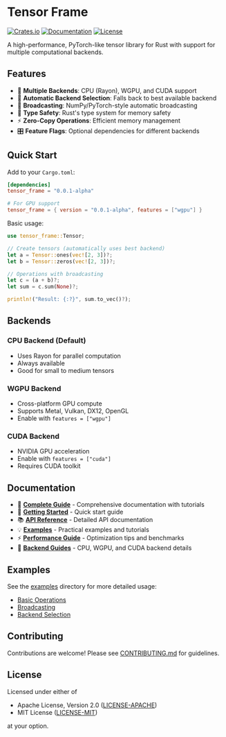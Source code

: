 # Tensor Frame

[![Crates.io](https://img.shields.io/crates/v/tensor_frame)](https://crates.io/crates/tensor_frame)
[![Documentation](https://docs.rs/tensor_frame/badge.svg)](https://docs.rs/tensor_frame)
[![License](https://img.shields.io/badge/license-MIT%2FApache--2.0-blue.svg)](LICENSE-MIT)

A high-performance, PyTorch-like tensor library for Rust with support for multiple computational backends.

## Features

- 🚀 **Multiple Backends**: CPU (Rayon), WGPU, and CUDA support
- 🔄 **Automatic Backend Selection**: Falls back to best available backend
- 📐 **Broadcasting**: NumPy/PyTorch-style automatic broadcasting
- 🎯 **Type Safety**: Rust's type system for memory safety
- ⚡ **Zero-Copy Operations**: Efficient memory management
- 🎛️ **Feature Flags**: Optional dependencies for different backends

## Quick Start

Add to your `Cargo.toml`:

```toml
[dependencies]
tensor_frame = "0.0.1-alpha"

# For GPU support
tensor_frame = { version = "0.0.1-alpha", features = ["wgpu"] }
```

Basic usage:

```rust
use tensor_frame::Tensor;

// Create tensors (automatically uses best backend)
let a = Tensor::ones(vec![2, 3])?;
let b = Tensor::zeros(vec![2, 3])?;

// Operations with broadcasting
let c = (a + b)?;
let sum = c.sum(None)?;

println!("Result: {:?}", sum.to_vec()?);
```

## Backends

### CPU Backend (Default)
- Uses Rayon for parallel computation
- Always available
- Good for small to medium tensors

### WGPU Backend
- Cross-platform GPU compute
- Supports Metal, Vulkan, DX12, OpenGL
- Enable with `features = ["wgpu"]`

### CUDA Backend  
- NVIDIA GPU acceleration
- Enable with `features = ["cuda"]`
- Requires CUDA toolkit

## Documentation

- 📖 [**Complete Guide**](https://trainpioneers.github.io/Tensor-Frame/) - Comprehensive documentation with tutorials
- 🚀 [**Getting Started**](https://trainpioneers.github.io/Tensor-Frame/getting-started.html) - Quick start guide  
- 📚 [**API Reference**](https://docs.rs/tensor_frame) - Detailed API documentation
- 💡 [**Examples**](https://trainpioneers.github.io/Tensor-Frame/examples/) - Practical examples and tutorials
- ⚡ [**Performance Guide**](https://trainpioneers.github.io/Tensor-Frame/performance.html) - Optimization tips and benchmarks
- 🔧 [**Backend Guides**](https://trainpioneers.github.io/Tensor-Frame/backends/) - CPU, WGPU, and CUDA backend details

## Examples

See the [examples](examples/) directory for more detailed usage:

- [Basic Operations](examples/basic_operations.rs)
- [Broadcasting](examples/broadcasting.rs)
- [Backend Selection](examples/backend_selection.rs)

## Contributing

Contributions are welcome! Please see [CONTRIBUTING.md](CONTRIBUTING.md) for guidelines.

## License

Licensed under either of

- Apache License, Version 2.0 ([LICENSE-APACHE](LICENSE-APACHE))
- MIT License ([LICENSE-MIT](LICENSE-MIT))

at your option.